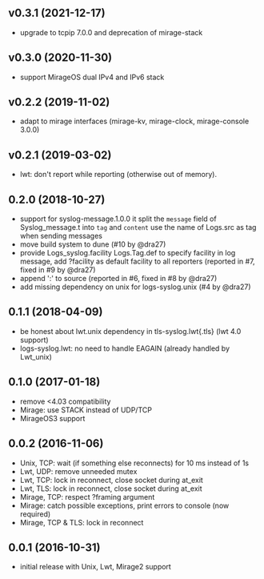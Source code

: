 ## v0.3.1 (2021-12-17)

- upgrade to tcpip 7.0.0 and deprecation of mirage-stack

## v0.3.0 (2020-11-30)

- support MirageOS dual IPv4 and IPv6 stack

## v0.2.2 (2019-11-02)

- adapt to mirage interfaces (mirage-kv, mirage-clock, mirage-console 3.0.0)

## v0.2.1 (2019-03-02)

- lwt: don't report while reporting (otherwise out of memory).

## 0.2.0 (2018-10-27)

- support for syslog-message.1.0.0
  it split the `message` field of Syslog_message.t into `tag` and `content`
  use the name of Logs.src as tag when sending messages
- move build system to dune (#10 by @dra27)
- provide Logs_syslog.facility Logs.Tag.def to specify facility in log
  message, add ?facility as default facility to all reporters (reported in #7,
  fixed in #9 by @dra27)
- append ':' to source (reported in #6, fixed in #8 by @dra27)
- add missing dependency on unix for logs-syslog.unix (#4 by @dra27)

## 0.1.1 (2018-04-09)

- be honest about lwt.unix dependency in tls-syslog.lwt{.tls} (lwt 4.0 support)
- logs-syslog.lwt: no need to handle EAGAIN (already handled by Lwt_unix)

## 0.1.0 (2017-01-18)

- remove <4.03 compatibility
- Mirage: use STACK instead of UDP/TCP
- MirageOS3 support

## 0.0.2 (2016-11-06)

- Unix, TCP: wait (if something else reconnects) for 10 ms instead of 1s
- Lwt, UDP: remove unneeded mutex
- Lwt, TCP: lock in reconnect, close socket during at_exit
- Lwt, TLS: lock in reconnect, close socket during at_exit
- Mirage, TCP: respect ?framing argument
- Mirage: catch possible exceptions, print errors to console (now required)
- Mirage, TCP & TLS: lock in reconnect

## 0.0.1 (2016-10-31)

- initial release with Unix, Lwt, Mirage2 support